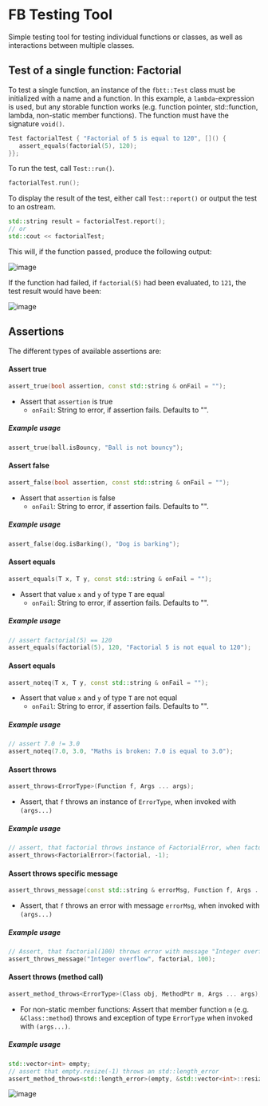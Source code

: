 # FB Testing Tool
Simple testing tool for testing individual functions or classes, as well as interactions between multiple classes.

## Test of a single function: Factorial
To test a single function, an instance of the `fbtt::Test` class must be initialized with a name and a function.
In this example, a `lambda`-expression is used, but any storable function works (e.g. function pointer, std::function, lambda, non-static member functions).
The function must have the signature `void()`.

```C++
Test factorialTest { "Factorial of 5 is equal to 120", []() {
   assert_equals(factorial(5), 120);
}};
```

To run the test, call `Test::run()`.

```C++
factorialTest.run();
```

To display the result of the test, either call `Test::report()` or output the test to an ostream.
```C++
std::string result = factorialTest.report();
// or
std::cout << factorialTest;
```
This will, if the function passed, produce the following output:

![image](https://user-images.githubusercontent.com/93908883/161978697-196a918c-93a7-4f45-927b-db27275fa879.png)


If the function had failed, if `factorial(5)` had been evaluated, to `121`, the test result would have been:

![image](https://user-images.githubusercontent.com/93908883/161979104-1f129abd-7a83-4988-8b23-af4fe59c22cb.png)

## Assertions
The different types of available assertions are:
#### Assert true
```C++ 
assert_true(bool assertion, const std::string & onFail = "");
```
- Assert that `assertion` is true
   - `onFail`: String to error, if assertion fails. Defaults to "".

##### Example usage
```C++
assert_true(ball.isBouncy, "Ball is not bouncy");
```

#### Assert false
```C++ 
assert_false(bool assertion, const std::string & onFail = "");
```
- Assert that `assertion` is false
   - `onFail`: String to error, if assertion fails. Defaults to "".

##### Example usage
```C++
assert_false(dog.isBarking(), "Dog is barking");
```

#### Assert equals
```C++ 
assert_equals(T x, T y, const std::string & onFail = "");
```
- Assert that value `x` and `y` of type `T` are equal
   - `onFail`: String to error, if assertion fails. Defaults to "".

##### Example usage
```C++
// assert factorial(5) == 120
assert_equals(factorial(5), 120, "Factorial 5 is not equal to 120");
```
#### Assert equals
```C++ 
assert_noteq(T x, T y, const std::string & onFail = "");
```
- Assert that value `x` and `y` of type `T` are not equal
   - `onFail`: String to error, if assertion fails. Defaults to "".

##### Example usage
```C++
// assert 7.0 != 3.0
assert_noteq(7.0, 3.0, "Maths is broken: 7.0 is equal to 3.0");
```
#### Assert throws
```C++ 
assert_throws<ErrorType>(Function f, Args ... args);
```
- Assert, that `f` throws an instance of `ErrorType`, when invoked with `(args...)`

##### Example usage
```C++
// assert, that factorial throws instance of FactorialError, when factorial(-1) is called.
assert_throws<FactorialError>(factorial, -1);
```

#### Assert throws specific message
```C++ 
assert_throws_message(const std::string & errorMsg, Function f, Args ... args);
```
- Assert, that `f` throws an error with message `errorMsg`, when invoked with `(args...)`

##### Example usage
```C++
// Assert, that factorial(100) throws error with message "Integer overflow".
assert_throws_message("Integer overflow", factorial, 100);
```

#### Assert throws (method call)
```C++ 
assert_method_throws<ErrorType>(Class obj, MethodPtr m, Args ... args);
```
- For non-static member functions: Assert that member function `m` (e.g. `&Class::method`) 
  throws and exception of type `ErrorType` when invoked with `(args...)`.

##### Example usage
```C++
std::vector<int> empty;
// assert that empty.resize(-1) throws an std::length_error
assert_method_throws<std::length_error>(empty, &std::vector<int>::resize, -1);
```
![image](https://user-images.githubusercontent.com/93908883/162222429-ad6d774e-8183-4c8f-a966-03bc23e3c479.png)
